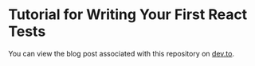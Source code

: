 # Tutorial for Writing Your First React Tests

You can view the blog post associated with this repository on [dev.to](https://google.com).
